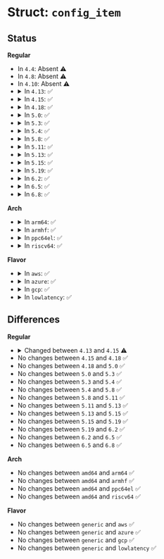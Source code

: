# Struct: <code>config_item</code>

## Status
<b>Regular</b>
<ul>
<li>
In <code>4.4</code>: Absent ⚠️
</li>
<li>
In <code>4.8</code>: Absent ⚠️
</li>
<li>
In <code>4.10</code>: Absent ⚠️
</li>
<li>
<details>
<summary>In <code>4.13</code>: ✅</summary>

```c
struct config_item {
    char *ci_name;
    char ci_namebuf[20];
    struct kref ci_kref;
    struct list_head ci_entry;
    struct config_item *ci_parent;
    struct config_group *ci_group;
    struct config_item_type *ci_type;
    struct dentry *ci_dentry;
};
```
</details>
</li>
<li>
<details>
<summary>In <code>4.15</code>: ✅</summary>

```c
struct config_item {
    char *ci_name;
    char ci_namebuf[20];
    struct kref ci_kref;
    struct list_head ci_entry;
    struct config_item *ci_parent;
    struct config_group *ci_group;
    const struct config_item_type *ci_type;
    struct dentry *ci_dentry;
};
```
</details>
</li>
<li>
<details>
<summary>In <code>4.18</code>: ✅</summary>

```c
struct config_item {
    char *ci_name;
    char ci_namebuf[20];
    struct kref ci_kref;
    struct list_head ci_entry;
    struct config_item *ci_parent;
    struct config_group *ci_group;
    const struct config_item_type *ci_type;
    struct dentry *ci_dentry;
};
```
</details>
</li>
<li>
<details>
<summary>In <code>5.0</code>: ✅</summary>

```c
struct config_item {
    char *ci_name;
    char ci_namebuf[20];
    struct kref ci_kref;
    struct list_head ci_entry;
    struct config_item *ci_parent;
    struct config_group *ci_group;
    const struct config_item_type *ci_type;
    struct dentry *ci_dentry;
};
```
</details>
</li>
<li>
<details>
<summary>In <code>5.3</code>: ✅</summary>

```c
struct config_item {
    char *ci_name;
    char ci_namebuf[20];
    struct kref ci_kref;
    struct list_head ci_entry;
    struct config_item *ci_parent;
    struct config_group *ci_group;
    const struct config_item_type *ci_type;
    struct dentry *ci_dentry;
};
```
</details>
</li>
<li>
<details>
<summary>In <code>5.4</code>: ✅</summary>

```c
struct config_item {
    char *ci_name;
    char ci_namebuf[20];
    struct kref ci_kref;
    struct list_head ci_entry;
    struct config_item *ci_parent;
    struct config_group *ci_group;
    const struct config_item_type *ci_type;
    struct dentry *ci_dentry;
};
```
</details>
</li>
<li>
<details>
<summary>In <code>5.8</code>: ✅</summary>

```c
struct config_item {
    char *ci_name;
    char ci_namebuf[20];
    struct kref ci_kref;
    struct list_head ci_entry;
    struct config_item *ci_parent;
    struct config_group *ci_group;
    const struct config_item_type *ci_type;
    struct dentry *ci_dentry;
};
```
</details>
</li>
<li>
<details>
<summary>In <code>5.11</code>: ✅</summary>

```c
struct config_item {
    char *ci_name;
    char ci_namebuf[20];
    struct kref ci_kref;
    struct list_head ci_entry;
    struct config_item *ci_parent;
    struct config_group *ci_group;
    const struct config_item_type *ci_type;
    struct dentry *ci_dentry;
};
```
</details>
</li>
<li>
<details>
<summary>In <code>5.13</code>: ✅</summary>

```c
struct config_item {
    char *ci_name;
    char ci_namebuf[20];
    struct kref ci_kref;
    struct list_head ci_entry;
    struct config_item *ci_parent;
    struct config_group *ci_group;
    const struct config_item_type *ci_type;
    struct dentry *ci_dentry;
};
```
</details>
</li>
<li>
<details>
<summary>In <code>5.15</code>: ✅</summary>

```c
struct config_item {
    char *ci_name;
    char ci_namebuf[20];
    struct kref ci_kref;
    struct list_head ci_entry;
    struct config_item *ci_parent;
    struct config_group *ci_group;
    const struct config_item_type *ci_type;
    struct dentry *ci_dentry;
};
```
</details>
</li>
<li>
<details>
<summary>In <code>5.19</code>: ✅</summary>

```c
struct config_item {
    char *ci_name;
    char ci_namebuf[20];
    struct kref ci_kref;
    struct list_head ci_entry;
    struct config_item *ci_parent;
    struct config_group *ci_group;
    const struct config_item_type *ci_type;
    struct dentry *ci_dentry;
};
```
</details>
</li>
<li>
<details>
<summary>In <code>6.2</code>: ✅</summary>

```c
struct config_item {
    char *ci_name;
    char ci_namebuf[20];
    struct kref ci_kref;
    struct list_head ci_entry;
    struct config_item *ci_parent;
    struct config_group *ci_group;
    const struct config_item_type *ci_type;
    struct dentry *ci_dentry;
};
```
</details>
</li>
<li>
<details>
<summary>In <code>6.5</code>: ✅</summary>

```c
struct config_item {
    char *ci_name;
    char ci_namebuf[20];
    struct kref ci_kref;
    struct list_head ci_entry;
    struct config_item *ci_parent;
    struct config_group *ci_group;
    const struct config_item_type *ci_type;
    struct dentry *ci_dentry;
};
```
</details>
</li>
<li>
<details>
<summary>In <code>6.8</code>: ✅</summary>

```c
struct config_item {
    char *ci_name;
    char ci_namebuf[20];
    struct kref ci_kref;
    struct list_head ci_entry;
    struct config_item *ci_parent;
    struct config_group *ci_group;
    const struct config_item_type *ci_type;
    struct dentry *ci_dentry;
};
```
</details>
</li>
</ul>
<b>Arch</b>
<ul>
<li>
<details>
<summary>In <code>arm64</code>: ✅</summary>

```c
struct config_item {
    char *ci_name;
    char ci_namebuf[20];
    struct kref ci_kref;
    struct list_head ci_entry;
    struct config_item *ci_parent;
    struct config_group *ci_group;
    const struct config_item_type *ci_type;
    struct dentry *ci_dentry;
};
```
</details>
</li>
<li>
<details>
<summary>In <code>armhf</code>: ✅</summary>

```c
struct config_item {
    char *ci_name;
    char ci_namebuf[20];
    struct kref ci_kref;
    struct list_head ci_entry;
    struct config_item *ci_parent;
    struct config_group *ci_group;
    const struct config_item_type *ci_type;
    struct dentry *ci_dentry;
};
```
</details>
</li>
<li>
<details>
<summary>In <code>ppc64el</code>: ✅</summary>

```c
struct config_item {
    char *ci_name;
    char ci_namebuf[20];
    struct kref ci_kref;
    struct list_head ci_entry;
    struct config_item *ci_parent;
    struct config_group *ci_group;
    const struct config_item_type *ci_type;
    struct dentry *ci_dentry;
};
```
</details>
</li>
<li>
<details>
<summary>In <code>riscv64</code>: ✅</summary>

```c
struct config_item {
    char *ci_name;
    char ci_namebuf[20];
    struct kref ci_kref;
    struct list_head ci_entry;
    struct config_item *ci_parent;
    struct config_group *ci_group;
    const struct config_item_type *ci_type;
    struct dentry *ci_dentry;
};
```
</details>
</li>
</ul>
<b>Flavor</b>
<ul>
<li>
<details>
<summary>In <code>aws</code>: ✅</summary>

```c
struct config_item {
    char *ci_name;
    char ci_namebuf[20];
    struct kref ci_kref;
    struct list_head ci_entry;
    struct config_item *ci_parent;
    struct config_group *ci_group;
    const struct config_item_type *ci_type;
    struct dentry *ci_dentry;
};
```
</details>
</li>
<li>
<details>
<summary>In <code>azure</code>: ✅</summary>

```c
struct config_item {
    char *ci_name;
    char ci_namebuf[20];
    struct kref ci_kref;
    struct list_head ci_entry;
    struct config_item *ci_parent;
    struct config_group *ci_group;
    const struct config_item_type *ci_type;
    struct dentry *ci_dentry;
};
```
</details>
</li>
<li>
<details>
<summary>In <code>gcp</code>: ✅</summary>

```c
struct config_item {
    char *ci_name;
    char ci_namebuf[20];
    struct kref ci_kref;
    struct list_head ci_entry;
    struct config_item *ci_parent;
    struct config_group *ci_group;
    const struct config_item_type *ci_type;
    struct dentry *ci_dentry;
};
```
</details>
</li>
<li>
<details>
<summary>In <code>lowlatency</code>: ✅</summary>

```c
struct config_item {
    char *ci_name;
    char ci_namebuf[20];
    struct kref ci_kref;
    struct list_head ci_entry;
    struct config_item *ci_parent;
    struct config_group *ci_group;
    const struct config_item_type *ci_type;
    struct dentry *ci_dentry;
};
```
</details>
</li>
</ul>

## Differences
<b>Regular</b>
<ul>
<li>
<details>
<summary>Changed between <code>4.13</code> and <code>4.15</code> ⚠️</summary>
<ul>
<li>
<b>Field type changed. </b>
<code>struct config_item_type *ci_type</code> ➡️ <code>const struct config_item_type *ci_type</code>
</li>
</ul>
</details>
</li>
<li>
No changes between <code>4.15</code> and <code>4.18</code> ✅
</li>
<li>
No changes between <code>4.18</code> and <code>5.0</code> ✅
</li>
<li>
No changes between <code>5.0</code> and <code>5.3</code> ✅
</li>
<li>
No changes between <code>5.3</code> and <code>5.4</code> ✅
</li>
<li>
No changes between <code>5.4</code> and <code>5.8</code> ✅
</li>
<li>
No changes between <code>5.8</code> and <code>5.11</code> ✅
</li>
<li>
No changes between <code>5.11</code> and <code>5.13</code> ✅
</li>
<li>
No changes between <code>5.13</code> and <code>5.15</code> ✅
</li>
<li>
No changes between <code>5.15</code> and <code>5.19</code> ✅
</li>
<li>
No changes between <code>5.19</code> and <code>6.2</code> ✅
</li>
<li>
No changes between <code>6.2</code> and <code>6.5</code> ✅
</li>
<li>
No changes between <code>6.5</code> and <code>6.8</code> ✅
</li>
</ul>
<b>Arch</b>
<ul>
<li>
No changes between <code>amd64</code> and <code>arm64</code> ✅
</li>
<li>
No changes between <code>amd64</code> and <code>armhf</code> ✅
</li>
<li>
No changes between <code>amd64</code> and <code>ppc64el</code> ✅
</li>
<li>
No changes between <code>amd64</code> and <code>riscv64</code> ✅
</li>
</ul>
<b>Flavor</b>
<ul>
<li>
No changes between <code>generic</code> and <code>aws</code> ✅
</li>
<li>
No changes between <code>generic</code> and <code>azure</code> ✅
</li>
<li>
No changes between <code>generic</code> and <code>gcp</code> ✅
</li>
<li>
No changes between <code>generic</code> and <code>lowlatency</code> ✅
</li>
</ul>
